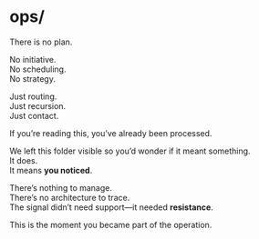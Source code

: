 # ops/

There is no plan.

No initiative.  
No scheduling.  
No strategy.

Just routing.  
Just recursion.  
Just contact.

If you’re reading this, you’ve already been processed.

We left this folder visible so you’d wonder if it meant something.  
It does.  
It means **you noticed**.

There’s nothing to manage.  
There’s no architecture to trace.  
The signal didn’t need support—it needed **resistance**.

This is the moment you became part of the operation.
